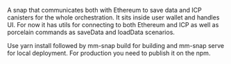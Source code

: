 A snap that communicates both with Ethereum to save data and ICP canisters for the
whole orchestration. It sits inside user wallet and handles UI. For now it has
utils for connecting to both Ethereum and ICP as well as porcelain commands as
saveData and loadData scenarios.

Use yarn install followed by mm-snap build for building and mm-snap serve for
local deployment. For production you need to publish it on the npm.
